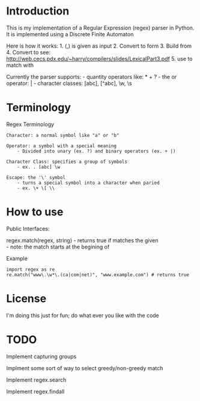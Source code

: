 Introduction
============
This is my implementation of a Regular Expression (regex) parser in Python. It
is implemented using a Discrete Finite Automaton

Here is how it works:
    1. (<regex>,<string>) is given as input
    2. Convert <regex> to <postfix> form
    3. Build <NFA> from <postfix>
    4. Convert <NFA> to <DFA>
           see: http://web.cecs.pdx.edu/~harry/compilers/slides/LexicalPart3.pdf
    5. use <DFA> to match <regex> with <string>

Currently the parser supports:
    - quantity operators like: * + ?
    - the or operator: |
    - character classes: [abc], [^abc], \w, \s

Terminology
===========
Regex Terminology

    Character: a normal symbol like "a" or "b"

    Operator: a symbol with a special meaning
        - Divided into unary (ex. ?) and binary operators (ex. + |)

    Character Class: specifies a group of symbols
        - ex. . [abc] \w

    Escape: the '\' symbol
        - turns a special symbol into a character when paried
        - ex. \+ \[ \\

How to use
==========
Public Interfaces:

regex.match(regex, string)
    - returns true if <string> matches the given <regex>  
    - note: the match starts at the begining of <string>

Example

    import regex as re
    re.match("www\.\w*\.(ca|com|net)", "www.example.com") # returns true

License
=======
I'm doing this just for fun; do what ever you like with the code

TODO
====
Implement capturing groups

Implment some sort of way to select greedy/non-greedy match

Implement regex.search

Implement regex.findall
